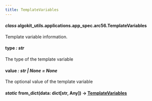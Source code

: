 ```yaml
---
title: TemplateVariables
---
```

#### *class* algokit_utils.applications.app_spec.arc56.TemplateVariables

Template variable information.

#### type *: str*

The type of the template variable

#### value *: str | None* *= None*

The optional value of the template variable

#### *static* from_dict(data: dict[str, Any]) → [TemplateVariables](#algokit_utils.applications.app_spec.arc56.TemplateVariables)